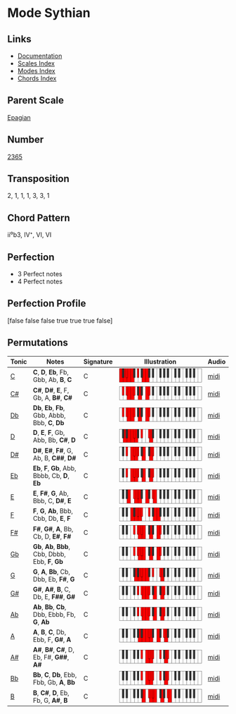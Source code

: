 # Mode Sythian

## Links

- [Documentation](README.md)
- [Scales Index](Scales.md)
- [Modes Index](Modes.md)
- [Chords Index](Chords.md)

## Parent Scale

[Epagian](ScaleEpagian.md)

## Number

[2365](https://ianring.com/musictheory/scales/2365)

## Transposition

2, 1, 1, 1, 3, 3, 1

## Chord Pattern

ii⁰b3, IV⁺, VI, VI

## Perfection

- 3 Perfect notes
- 4 Perfect notes

## Perfection Profile

[false false false true true true false]

## Permutations

| Tonic | Notes | Signature | Illustration | Audio |
|-------|-------|-----------|--------------|-------|
| [C](ModeCNaturalSythian.md) | **C**, **D**, **Eb**, Fb, Gbb, Ab, **B**, **C** | C | ![CNaturalSythian](ModeCNaturalSythian.png) | [midi](https://github.com/edipermadi/music/blob/main/docs/ModeCNaturalSythian.mid?raw=true) |
| [C#](ModeCSharpSythian.md) | **C#**, **D#**, **E**, F, Gb, A, **B#**, **C#** | C | ![CSharpSythian](ModeCSharpSythian.png) | [midi](https://github.com/edipermadi/music/blob/main/docs/ModeCSharpSythian.mid?raw=true) |
| [Db](ModeDFlatSythian.md) | **Db**, **Eb**, **Fb**, Gbb, Abbb, Bbb, **C**, **Db** | C | ![DFlatSythian](ModeDFlatSythian.png) | [midi](https://github.com/edipermadi/music/blob/main/docs/ModeDFlatSythian.mid?raw=true) |
| [D](ModeDNaturalSythian.md) | **D**, **E**, **F**, Gb, Abb, Bb, **C#**, **D** | C | ![DNaturalSythian](ModeDNaturalSythian.png) | [midi](https://github.com/edipermadi/music/blob/main/docs/ModeDNaturalSythian.mid?raw=true) |
| [D#](ModeDSharpSythian.md) | **D#**, **E#**, **F#**, G, Ab, B, **C##**, **D#** | C | ![DSharpSythian](ModeDSharpSythian.png) | [midi](https://github.com/edipermadi/music/blob/main/docs/ModeDSharpSythian.mid?raw=true) |
| [Eb](ModeEFlatSythian.md) | **Eb**, **F**, **Gb**, Abb, Bbbb, Cb, **D**, **Eb** | C | ![EFlatSythian](ModeEFlatSythian.png) | [midi](https://github.com/edipermadi/music/blob/main/docs/ModeEFlatSythian.mid?raw=true) |
| [E](ModeENaturalSythian.md) | **E**, **F#**, **G**, Ab, Bbb, C, **D#**, **E** | C | ![ENaturalSythian](ModeENaturalSythian.png) | [midi](https://github.com/edipermadi/music/blob/main/docs/ModeENaturalSythian.mid?raw=true) |
| [F](ModeFNaturalSythian.md) | **F**, **G**, **Ab**, Bbb, Cbb, Db, **E**, **F** | C | ![FNaturalSythian](ModeFNaturalSythian.png) | [midi](https://github.com/edipermadi/music/blob/main/docs/ModeFNaturalSythian.mid?raw=true) |
| [F#](ModeFSharpSythian.md) | **F#**, **G#**, **A**, Bb, Cb, D, **E#**, **F#** | C | ![FSharpSythian](ModeFSharpSythian.png) | [midi](https://github.com/edipermadi/music/blob/main/docs/ModeFSharpSythian.mid?raw=true) |
| [Gb](ModeGFlatSythian.md) | **Gb**, **Ab**, **Bbb**, Cbb, Dbbb, Ebb, **F**, **Gb** | C | ![GFlatSythian](ModeGFlatSythian.png) | [midi](https://github.com/edipermadi/music/blob/main/docs/ModeGFlatSythian.mid?raw=true) |
| [G](ModeGNaturalSythian.md) | **G**, **A**, **Bb**, Cb, Dbb, Eb, **F#**, **G** | C | ![GNaturalSythian](ModeGNaturalSythian.png) | [midi](https://github.com/edipermadi/music/blob/main/docs/ModeGNaturalSythian.mid?raw=true) |
| [G#](ModeGSharpSythian.md) | **G#**, **A#**, **B**, C, Db, E, **F##**, **G#** | C | ![GSharpSythian](ModeGSharpSythian.png) | [midi](https://github.com/edipermadi/music/blob/main/docs/ModeGSharpSythian.mid?raw=true) |
| [Ab](ModeAFlatSythian.md) | **Ab**, **Bb**, **Cb**, Dbb, Ebbb, Fb, **G**, **Ab** | C | ![AFlatSythian](ModeAFlatSythian.png) | [midi](https://github.com/edipermadi/music/blob/main/docs/ModeAFlatSythian.mid?raw=true) |
| [A](ModeANaturalSythian.md) | **A**, **B**, **C**, Db, Ebb, F, **G#**, **A** | C | ![ANaturalSythian](ModeANaturalSythian.png) | [midi](https://github.com/edipermadi/music/blob/main/docs/ModeANaturalSythian.mid?raw=true) |
| [A#](ModeASharpSythian.md) | **A#**, **B#**, **C#**, D, Eb, F#, **G##**, **A#** | C | ![ASharpSythian](ModeASharpSythian.png) | [midi](https://github.com/edipermadi/music/blob/main/docs/ModeASharpSythian.mid?raw=true) |
| [Bb](ModeBFlatSythian.md) | **Bb**, **C**, **Db**, Ebb, Fbb, Gb, **A**, **Bb** | C | ![BFlatSythian](ModeBFlatSythian.png) | [midi](https://github.com/edipermadi/music/blob/main/docs/ModeBFlatSythian.mid?raw=true) |
| [B](ModeBNaturalSythian.md) | **B**, **C#**, **D**, Eb, Fb, G, **A#**, **B** | C | ![BNaturalSythian](ModeBNaturalSythian.png) | [midi](https://github.com/edipermadi/music/blob/main/docs/ModeBNaturalSythian.mid?raw=true) |
